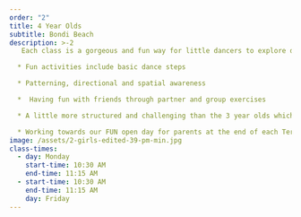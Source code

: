 ```yaml
---
order: "2"
title: 4 Year Olds
subtitle: Bondi Beach
description: >-2
   Each class is a gorgeous and fun way for little dancers to explore dance with the right balance between structure and creativity. Dancers will learn proper ballet steps and positions developing a quality foundation to move up to the Pre-Primary Royal Academy of Dance level.

  * Fun activities include basic dance steps

  * Patterning, directional and spatial awareness

  *  Having fun with friends through partner and group exercises

  * A little more structured and challenging than the 3 year olds which helps in their preparation for their future school days

  * Working towards our FUN open day for parents at the end of each Term
image: /assets/2-girls-edited-39-pm-min.jpg
class-times:
  - day: Monday
    start-time: 10:30 AM
    end-time: 11:15 AM
  - start-time: 10:30 AM
    end-time: 11:15 AM
    day: Friday
---
```

